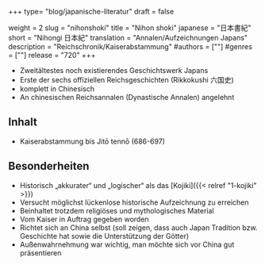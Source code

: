 +++
type= "blog/japanische-literatur"
draft = false

weight = 2
slug = "nihonshoki"
title = "Nihon shoki"
japanese = "日本書紀"
short = "Nihongi 日本紀"
translation = "Annalen/Aufzeichnungen Japans"
description = "Reichschronik/Kaiserabstammung"
#authors = [""]
#genres = [""]
release = "720"
+++

- Zweitältestes noch existierendes Geschichtswerk Japans
- Erste der sechs offiziellen Reichsgeschichten (Rikkokushi 六国史)
- komplett in Chinesisch
- An chinesischen Reichsannalen (Dynastische Annalen) angelehnt

## Inhalt

- Kaiserabstammung bis Jitō tennō (686-697)

## Besonderheiten

- Historisch „akkurater“ und „logischer“ als das [Kojiki]({{< relref "1-kojiki" >}})
- Versucht möglichst lückenlose historische Aufzeichnung zu erreichen
- Beinhaltet trotzdem religiöses und mythologisches Material
- Vom Kaiser in Auftrag gegeben worden
- Richtet sich an China selbst (soll zeigen, dass auch Japan Tradition bzw. Geschichte hat sowie die Unterstützung der Götter)
- Außenwahrnehmung war wichtig, man möchte sich vor China gut präsentieren
